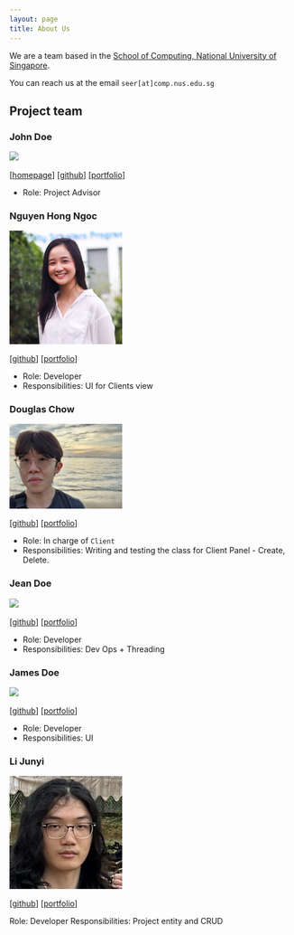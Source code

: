 ```yaml
---
layout: page
title: About Us
---
```


We are a team based in the [School of Computing, National University of Singapore](http://www.comp.nus.edu.sg).

You can reach us at the email `seer[at]comp.nus.edu.sg`

## Project team

### John Doe

<img src="images/johndoe.png" width="200px">

[[homepage](http://www.comp.nus.edu.sg/~damithch)]
[[github](https://github.com/johndoe)]
[[portfolio](team/johndoe.md)]

* Role: Project Advisor

### Nguyen Hong Ngoc 

<img src="images/rubynguyen07.png" width="200px">

[[github](http://github.com/RubyNguyen07)]
[[portfolio](team/RubyNguyen07.md)]

* Role: Developer
* Responsibilities: UI for Clients view 

### Douglas Chow

<img src="images/douglch.png" width="200px">

[[github](http://github.com/douglch)] [[portfolio](team/douglch.md)]

* Role: In charge of `Client`
* Responsibilities: Writing and testing the class for Client Panel - Create, Delete.

### Jean Doe

<img src="images/johndoe.png" width="200px">

[[github](http://github.com/johndoe)]
[[portfolio](team/johndoe.md)]

* Role: Developer
* Responsibilities: Dev Ops + Threading

### James Doe

<img src="images/johndoe.png" width="200px">

[[github](http://github.com/johndoe)]
[[portfolio](team/johndoe.md)]

* Role: Developer
* Responsibilities: UI

### Li Junyi

<img src="images/immanuelhume.png" width="200px">

[[github](http://github.com/immanuelhume)]
[[portfolio](team/immanuelhume.md)]

Role: Developer
Responsibilities: Project entity and CRUD

